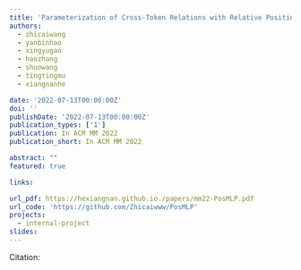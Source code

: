 ```yaml
---
title: 'Parameterization of Cross-Token Relations with Relative Positional Encoding for Vision MLP'
authors:
  - zhicaiwang
  - yanbinhao
  - xingyugao
  - haozhang
  - shuowang
  - tingtingmu
  - xiangnanhe

date: '2022-07-13T00:00:00Z'
doi: ''
publishDate: '2022-07-13T00:00:00Z'
publication_types: ['1']
publication: In ACM MM 2022 
publication_short: In ACM MM 2022 

abstract: ""
featured: true

links:

url_pdf: https://hexiangnan.github.io./papers/mm22-PosMLP.pdf
url_code: 'https://github.com/Zhicaiwww/PosMLP'
projects:
  - internal-project
slides:
---
```




Citation:
